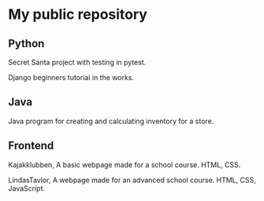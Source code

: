 # My public repository
## Python
Secret Santa project with testing in pytest.

Django beginners tutorial in the works.

## Java
Java program for creating and calculating inventory for a store.


## Frontend
Kajakklubben, A basic webpage made for a school course. HTML, CSS.

LindasTavlor, A webpage made for an advanced school course. HTML, CSS, JavaScript.
